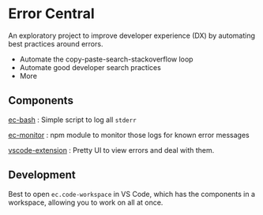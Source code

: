 # Error Central

An exploratory project to improve developer experience (DX) by automating best
practices around errors.

- Automate the copy-paste-search-stackoverflow loop
- Automate good developer search practices
- More

## Components

[ec-bash](ec-bash)
: Simple script to log all `stderr`

[ec-monitor](ec-monitor)
: npm module to monitor those logs for known error messages

[vscode-extension](vscode-extension)
: Pretty UI to view errors and deal with them.

## Development

Best to open `ec.code-workspace` in VS Code, which has the components in a
workspace, allowing you to work on all at once.
